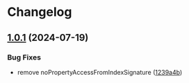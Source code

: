 # Changelog

## [1.0.1](https://github.com/DouglasNeuroInformatics/tsconfig/compare/v1.0.0...v1.0.1) (2024-07-19)


### Bug Fixes

* remove noPropertyAccessFromIndexSignature ([1239a4b](https://github.com/DouglasNeuroInformatics/tsconfig/commit/1239a4bcfe7e69022cb04d6a98e72f8169a5c2ed))
